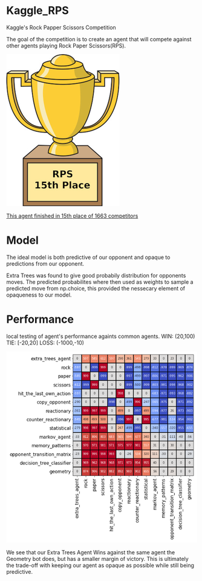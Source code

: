 # Kaggle_RPS
Kaggle's Rock Papper Scissors Competition

The goal of the competition is to create an agent that will compete against other agents playing Rock Paper Scissors(RPS).

![](https://github.com/dnoci001/Kaggle_RPS/blob/main/images/trophy.jpg)

[This agent finished in 15th place of 1663 competitors](https://www.kaggle.com/c/rock-paper-scissors/leaderboard)


# Model
The ideal model is both predictive of our opponent and opaque to predictions from our opponent.  

Extra Trees was found to give good probabily distribution for opponents moves. The predicted probabilites where then used as weights
to sample a predicted move from np.choice, this provided the nessecary element of opaqueness to our model. 

# Performance

local testing of agent's performance againts common agents. 
WIN: (20,100)
TIE: [-20,20]
LOSS: (-1000,-10)

![](https://github.com/dnoci001/Kaggle_RPS/blob/main/images/performance_mat.png)

We see that our Extra Trees Agent Wins against the same agent the Geometry bot does, but has a smaller margin of victory. This is ultimately the
trade-off with keeping our agent as opaque as possible while still being predictive.
